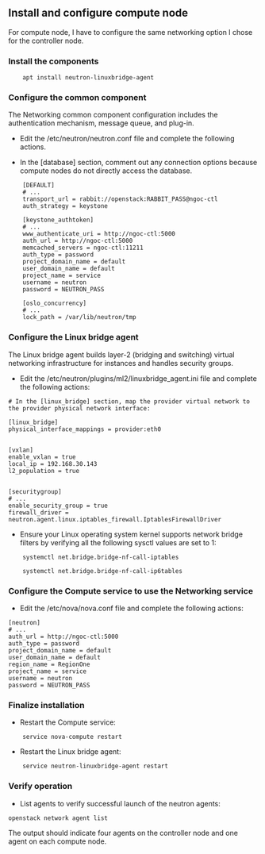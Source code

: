 ## Install and configure compute node

For compute node, I have to configure the same networking option I chose for the controller node. 
### Install the components 

```
    apt install neutron-linuxbridge-agent
```

### Configure the common component

The Networking common component configuration includes the authentication mechanism, message queue, and plug-in.

- Edit the /etc/neutron/neutron.conf file and complete the following actions.

- In the [database] section, comment out any connection options because compute nodes do not directly access the database.

```
    [DEFAULT]
    # ...
    transport_url = rabbit://openstack:RABBIT_PASS@ngoc-ctl
    auth_strategy = keystone

    [keystone_authtoken]
    # ...
    www_authenticate_uri = http://ngoc-ctl:5000
    auth_url = http://ngoc-ctl:5000
    memcached_servers = ngoc-ctl:11211
    auth_type = password
    project_domain_name = default
    user_domain_name = default
    project_name = service
    username = neutron
    password = NEUTRON_PASS

    [oslo_concurrency]
    # ...
    lock_path = /var/lib/neutron/tmp
```

### Configure the Linux bridge agent

The Linux bridge agent builds layer-2 (bridging and switching) virtual networking infrastructure for instances and handles security groups.

- Edit the /etc/neutron/plugins/ml2/linuxbridge_agent.ini file and complete the following actions:

```
# In the [linux_bridge] section, map the provider virtual network to the provider physical network interface:

[linux_bridge]
physical_interface_mappings = provider:eth0


[vxlan]
enable_vxlan = true
local_ip = 192.168.30.143
l2_population = true


[securitygroup]
# ...
enable_security_group = true
firewall_driver = neutron.agent.linux.iptables_firewall.IptablesFirewallDriver
```

- Ensure your Linux operating system kernel supports network bridge filters by verifying all the following sysctl values are set to 1: 

```    
    systemctl net.bridge.bridge-nf-call-iptables

    systemctl net.bridge.bridge-nf-call-ip6tables
```

### Configure the Compute service to use the Networking service

- Edit the /etc/nova/nova.conf file and complete the following actions:

```
[neutron]
# ...
auth_url = http://ngoc-ctl:5000
auth_type = password
project_domain_name = default
user_domain_name = default
region_name = RegionOne
project_name = service
username = neutron
password = NEUTRON_PASS
```

### Finalize installation

- Restart the Compute service:

```
    service nova-compute restart
```

- Restart the Linux bridge agent:

```
    service neutron-linuxbridge-agent restart
```

### Verify operation 

- List agents to verify successful launch of the neutron agents:

``
    openstack network agent list
``

The output should indicate four agents on the controller node and one agent on each compute node.